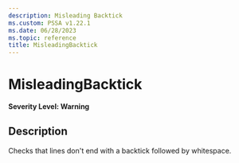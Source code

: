 ```yaml
---
description: Misleading Backtick
ms.custom: PSSA v1.22.1
ms.date: 06/28/2023
ms.topic: reference
title: MisleadingBacktick
---
```

# MisleadingBacktick

**Severity Level: Warning**

## Description

Checks that lines don't end with a backtick followed by whitespace.

